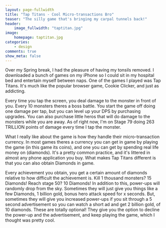 ```yaml
---
layout: page-fullwidth
title: "Tap Titans - Cool Micro-transactions Bro"
teaser: "The silly game that's bringing my carpal tunnels back!"
header:
    image_fullwidth: "taptitan.jpg"
image:
    homepage: taptitan.jpg
categories:
    - design
comments: true
show_meta: false
---
```



Over my Spring break, I had the pleasure of having my tonsils removed. I downloaded a bunch of games on my iPhone so I could sit in my hospital bed and entertain myself between naps. One of the games I played was Tap Titans. It's  much like the popular browser game, Cookie Clicker, and just as addicting.

Every time you tap the screen, you deal damage to the monster in front of you. Every 10 monsters theres a boss battle. You start the game off doing one damage per tap, but you can level up your DPS by purchasing upgrades. You can also purchase little heros that will do damage to the monsters while you are away. As of right now, I'm on Stage 79 doing 263 TRILLION points of damage every time I tap the monster. 

What I really like about the game is how they handle their micro-transaction currency. In most games theres a currency you can get in game by playing the game (in this game its coins), and one you can get by spending real life money on (diamonds). It's a pretty common practice, and it's littered in almost any phone application you buy. What makes Tap Titans different is that you can also obtain Diamonds in game.

Every achievement you obtain, you get a certain amount of diamonds relative to how difficult the achievement is. Kill 1 thousand monsters? 15 Diamonds! Reach stage 50? 10 Diamonds! In addition to this, power-ups will randomly drop from the sky. Sometimes they will just give you things like a few Diamonds, 1 billion gold, bonus hero attack speed for x seconds. But, sometimes they will give you increased power-ups if you sit through a 5 second advertisement so you can watch a short ad and get 2 billion gold, of 10 diamonds. These are totally optional! They give you the option to decline the power-up and the advertisement, and keep playing the game, which I thought was pretty cool.
